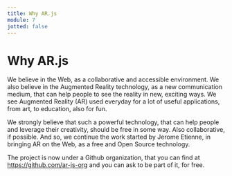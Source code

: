 ```yaml
---
title: Why AR.js
module: 7
jotted: false
---
```


# Why AR.js

We believe in the Web, as a collaborative and accessible environment. We also believe in the Augmented Reality technology, as a new communication medium, that can help people to see the reality in new, exciting ways. We see Augmented Reality (AR) used everyday for a lot of useful applications, from art, to education, also for fun.

We strongly believe that such a powerful technology, that can help people and leverage their creativity, should be free in some way. Also collaborative, if possible. And so, we continue the work started by Jerome Etienne, in bringing AR on the Web, as a free and Open Source technology.

The project is now under a Github organization, that you can find at <a href="https://github.com/ar-js-org" target="_new">https://github.com/ar-js-org</a> and you can ask to be part of it, for free.
